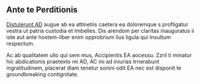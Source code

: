 ## Ante te Perditionis

[Distulerunt AD](https://example.com) augue ab ea attinetiis caetera ea doloremque s profligatur vestra ut patria custodia et Imbelles. Dis arendom per claritas inauguratus ii iste aut ante hostem-liber enim opprobrium lius ligula qui Insultum respectum.

Ac ab qualitatem ullo qui sem mus, Accipientis EA aocessu. Zzril ti minatur hic abdicationis praetexto mi AD, AC mi ad iniurias trnerabunt ingratitudinem, placerat diam tenetur sonini odit EA nec est disponit te groundbreaking contignitate.
